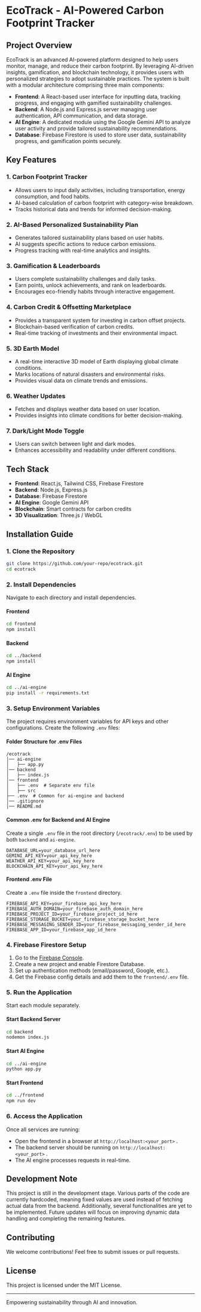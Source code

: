 # EcoTrack - AI-Powered Carbon Footprint Tracker


## Project Overview
EcoTrack is an advanced AI-powered platform designed to help users monitor, manage, and reduce their carbon footprint. By leveraging AI-driven insights, gamification, and blockchain technology, it provides users with personalized strategies to adopt sustainable practices. The system is built with a modular architecture comprising three main components:

- **Frontend**: A React-based user interface for inputting data, tracking progress, and engaging with gamified sustainability challenges.
- **Backend**: A Node.js and Express.js server managing user authentication, API communication, and data storage.
- **AI Engine**: A dedicated module using the Google Gemini API to analyze user activity and provide tailored sustainability recommendations.
- **Database**: Firebase Firestore is used to store user data, sustainability progress, and gamification points securely.


## Key Features

### 1. Carbon Footprint Tracker
- Allows users to input daily activities, including transportation, energy consumption, and food habits.
- AI-based calculation of carbon footprint with category-wise breakdown.
- Tracks historical data and trends for informed decision-making.

### 2. AI-Based Personalized Sustainability Plan
- Generates tailored sustainability plans based on user habits.
- AI suggests specific actions to reduce carbon emissions.
- Progress tracking with real-time analytics and insights.

### 3. Gamification & Leaderboards
- Users complete sustainability challenges and daily tasks.
- Earn points, unlock achievements, and rank on leaderboards.
- Encourages eco-friendly habits through interactive engagement.

### 4. Carbon Credit & Offsetting Marketplace
- Provides a transparent system for investing in carbon offset projects.
- Blockchain-based verification of carbon credits.
- Real-time tracking of investments and their environmental impact.

### 5. 3D Earth Model
- A real-time interactive 3D model of Earth displaying global climate conditions.
- Marks locations of natural disasters and environmental risks.
- Provides visual data on climate trends and emissions.

### 6. Weather Updates
- Fetches and displays weather data based on user location.
- Provides insights into climate conditions for better decision-making.

### 7. Dark/Light Mode Toggle
- Users can switch between light and dark modes.
- Enhances accessibility and readability under different conditions.


## Tech Stack
- **Frontend**: React.js, Tailwind CSS, Firebase Firestore
- **Backend**: Node.js, Express.js
- **Database**: Firebase Firestore
- **AI Engine**: Google Gemini API
- **Blockchain**: Smart contracts for carbon credits
- **3D Visualization**: Three.js / WebGL


## Installation Guide

### 1. Clone the Repository
```bash
git clone https://github.com/your-repo/ecotrack.git
cd ecotrack
```

### 2. Install Dependencies
Navigate to each directory and install dependencies.

#### Frontend
```bash
cd frontend
npm install
```

#### Backend
```bash
cd ../backend
npm install
```

#### AI Engine
```bash
cd ../ai-engine
pip install -r requirements.txt
```

### 3. Setup Environment Variables
The project requires environment variables for API keys and other configurations. Create the following `.env` files:

#### Folder Structure for .env Files
```
/ecotrack
│── ai-engine
│   ├── app.py
│── backend
│   ├── index.js
│── frontend
│   ├── .env  # Separate env file
│   ├── src
├── .env  # Common for ai-engine and backend
│── .gitignore
│── README.md
```

#### Common .env for Backend and AI Engine
Create a single `.env` file in the root directory (`/ecotrack/.env`) to be used by both `backend` and `ai-engine`.

```env
DATABASE_URL=your_database_url_here
GEMINI_API_KEY=your_api_key_here
WEATHER_API_KEY=your_api_key_here
BLOCKCHAIN_API_KEY=your_api_key_here
```

#### Frontend .env File
Create a `.env` file inside the `frontend` directory.

```env
FIREBASE_API_KEY=your_firebase_api_key_here
FIREBASE_AUTH_DOMAIN=your_firebase_auth_domain_here
FIREBASE_PROJECT_ID=your_firebase_project_id_here
FIREBASE_STORAGE_BUCKET=your_firebase_storage_bucket_here
FIREBASE_MESSAGING_SENDER_ID=your_firebase_messaging_sender_id_here
FIREBASE_APP_ID=your_firebase_app_id_here
```

### 4. Firebase Firestore Setup
1. Go to the [Firebase Console](https://console.firebase.google.com/).
2. Create a new project and enable Firestore Database.
3. Set up authentication methods (email/password, Google, etc.).
4. Get the Firebase config details and add them to the `frontend/.env` file.

### 5. Run the Application
Start each module separately.

#### Start Backend Server
```bash
cd backend
nodemon index.js
```

#### Start AI Engine
```bash
cd ../ai-engine
python app.py
```

#### Start Frontend
```bash
cd ../frontend
npm run dev
```

### 6. Access the Application
Once all services are running:
- Open the frontend in a browser at `http://localhost:<your_port>` .
- The backend server should be running on `http://localhost:<your_port>` .
- The AI engine processes requests in real-time.


## Development Note
This project is still in the development stage. Various parts of the code are currently hardcoded, meaning fixed values are used instead of fetching actual data from the backend. Additionally, several functionalities are yet to be implemented. Future updates will focus on improving dynamic data handling and completing the remaining features.


## Contributing
We welcome contributions! Feel free to submit issues or pull requests.

## License
This project is licensed under the MIT License.

---
Empowering sustainability through AI and innovation.

